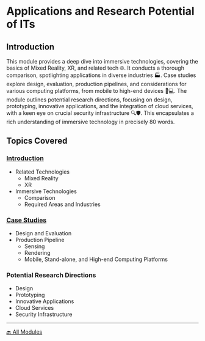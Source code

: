 # Applications and Research Potential of ITs  
 
## Introduction  
 
This module provides a deep dive into immersive technologies, covering the basics of Mixed Reality, XR, and related tech 🌐. It conducts a thorough comparison, spotlighting applications in diverse industries 🏭. Case studies explore design, evaluation, production pipelines, and considerations for various computing platforms, from mobile to high-end devices 📱💻. The module outlines potential research directions, focusing on design, prototyping, innovative applications, and the integration of cloud services, with a keen eye on crucial security infrastructure 🔍🛡️. This encapsulates a rich understanding of immersive technology in precisely 80 words.   

## Topics Covered  

### [Introduction](Intro)  
  * Related Technologies  
    * Mixed Reality
    * XR  
  * Immersive Technologies  
    * Comparison
    * Required Areas and Industries  

### [Case Studies ](Case_Studies)  
  * Design and Evaluation  
  * Production Pipeline  
    * Sensing  
    * Rendering  
    * Mobile, Stand-alone, and High-end Computing Platforms  

### Potential Research Directions  
  * Design
  * Prototyping
  * Innovative Applications
  * Cloud Services
  * Security Infrastructure

<!-- 
---  

## Research Scope

Yet to be populated... -->


---  

[🔙 All Modules](../)